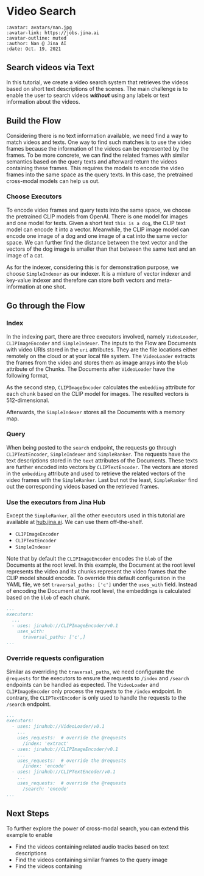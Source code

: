 # Video Search 

```{article-info}
:avatar: avatars/nan.jpg
:avatar-link: https://jobs.jina.ai
:avatar-outline: muted
:author: Nan @ Jina AI
:date: Oct. 19, 2021
```

## Search videos via Text

In this tutorial, we create a video search system that retrieves the videos based on short text descriptions of the scenes. The main challenge is to enable the user to search videos _**without**_ using any labels or text information about the videos.

<!--demo.gif-->

## Build the Flow

Considering there is no text information available, we need find a way to match videos and texts. 
One way to find such matches is to use the video frames because the information of the videos can be represented by the frames. To be more concrete, we can find the related frames with similar semantics based on the query texts and afterward return the videos containing these frames. This requires the models to encode the video frames into the same space as the query texts. In this case, the pretrained cross-modal models can help us out.

### Choose Executors
To encode video frames and query texts into the same space, we choose the pretrained CLIP models from OpenAI. There is one model for images and one model for texts. Given a short text `this is a dog`, the CLIP text model can encode it into a vector. Meanwhile, the CLIP image model can encode one image of a dog and one image of a cat into the same vector space.
We can further find the distance between the text vector and the vectors of the dog image is smaller than that between the same text and an image of a cat. 

As for the indexer, considering this is for demonstration purpose, we choose `SimpleIndexer` as our indexer. It is a mixture of vector indexer and key-value indexer and therefore can store both vectors and meta-information at one shot.

## Go through the Flow

### Index
In the indexing part, there are three executors involved, namely `VideoLoader`, `CLIPImageEncoder` and `SimpleIndexer`. The inputs to the Flow are Documents with video URIs stored in the `uri` attributes. They are the file locations either remotely on the cloud or at your local file system. The `VideoLoader` extracts the frames from the video and stores them as image arrays into the `blob` attribute of the Chunks. The Documents after `VideoLoader` have the following format,

<!--document.png-->


As the second step, `CLIPImageEncoder` calculates the `embedding` attribute for each chunk based on the CLIP model for images. The resulted vectors is 512-dimensional. 


Afterwards, the `SimpleIndexer` stores all the Documents with a memory map.  

### Query

When being posted to the `search` endpoint, the requests go through `CLIPTextEncoder`, `SimpleIndexer` and `SimpleRanker`.
The requests have the text descriptions stored in the `text` attributes of the Documents. These texts are further encoded into vectors by `CLIPTextEncoder`. The vectors are stored in the `embedding` attribute and used to retrieve the related vectors of the video frames with the `SimpleRanker`. Last but not the least, `SimpleRanker` find out the corresponding videos based on the retrieved frames. 

### Use the executors from Jina Hub

Except the `SimpleRanker`, all the other executors used in this tutorial are available at [hub.jina.ai](https://hub.jina.ai/). We can use them off-the-shelf. 

- `CLIPImageEncoder` 
- `CLIPTextEncoder` 
- `SimpleIndexer`

Note that by default the `CLIPImageEncoder` encodes the `blob` of the Documents at the root level. In this example, the Document at the root level represents the video and its chunks represent the video frames that the CLIP model should encode. To override this default configuration in the YAML file, we set `traversal_paths: ['c']` under the `uses_with` field. Instead of encoding the Document at the root level, the embeddings is calculated based on the `blob` of each 
chunk. 

```yaml
...
executors:
  ...
  - uses: jinahub://CLIPImageEncoder/v0.1
    uses_with:
      traversal_paths: ['c',]
...
```

### Override requests configuration
Similar as overriding the `traversal_paths`, we need configurate the `@requests` for the executors to ensure the requests to `/index` and `/search` endpoints can be handled as expected. The `VideoLoader` and `CLIPImageEncoder` only process the requests to the `/index` endpoint. In contrary, the `CLIPTextEncoder` is only used to handle the requests to the `/search` endpoint.


```yaml
...
executors:
  - uses: jinahub://VideoLoader/v0.1
    ...
    uses_requests:  # override the @requests
      /index: 'extract'
  - uses: jinahub://CLIPImageEncoder/v0.1
    ...
    uses_requests:  # override the @requests
      /index: 'encode'
  - uses: jinahub://CLIPTextEncoder/v0.1
    ...
    uses_requests:  # override the @requests
      /search: 'encode'
...
```



## Next Steps

To further explore the power of cross-modal search, you can extend this example to enable
- Find the videos containing related audio tracks based on text descriptions
- Find the videos containing similar frames to the query image
- Find the videos containing 